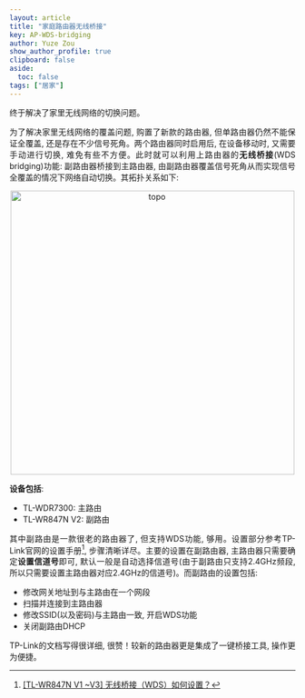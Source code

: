 ```yaml
---
layout: article
title: "家庭路由器无线桥接"
key: AP-WDS-bridging
author: Yuze Zou
show_author_profile: true
clipboard: false
aside:
  toc: false
tags: ["居家"]
---
```


终于解决了家里无线网络的切换问题。<!--more-->

<div style="margin: 0 auto;" align="justify" markdown="1">

为了解决家里无线网络的覆盖问题, 购置了新款的路由器, 但单路由器仍然不能保证全覆盖, 还是存在不少信号死角。两个路由器同时启用后, 在设备移动时, 又需要手动进行切换, 难免有些不方便。此时就可以利用上路由器的**无线桥接**(WDS bridging)功能: 副路由器桥接到主路由器, 由副路由器覆盖信号死角从而实现信号全覆盖的情况下网络自动切换。其拓扑关系如下:  

<div align="center">
<img src="https://user-images.githubusercontent.com/16682999/69418078-e2b2bd00-0d54-11ea-85a5-c36d33b2c1eb.png" alt="topo" width="500px" class="shadow rounded">
</div>

**设备包括**:  
- TL-WDR7300: 主路由
- TL-WR847N V2: 副路由

其中副路由是一款很老的路由器了, 但支持WDS功能, 够用。设置部分参考TP-Link官网的设置手册[^manual], 步骤清晰详尽。主要的设置在副路由器, 主路由器只需要确定**设置信道号**即可, 默认一般是自动选择信道号(由于副路由只支持2.4GHz频段, 所以只需要设置主路由器对应2.4GHz的信道号)。而副路由的设置包括:  

- 修改网关地址到与主路由在一个网段
- 扫描并连接到主路由器
- 修改SSID(以及密码)与主路由一致, 开启WDS功能
- 关闭副路由DHCP

TP-Link的文档写得很详细, 很赞！较新的路由器更是集成了一键桥接工具, 操作更为便捷。

</div>

[^manual]: [[TL-WR847N V1 ~V3] 无线桥接（WDS）如何设置？](https://service.tp-link.com.cn/detail_article_698.html)